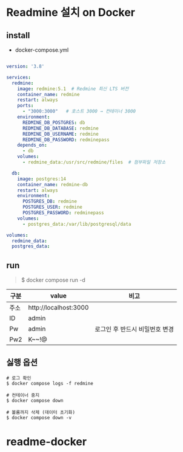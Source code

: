 # Readmine 설치 on Docker


## install 

 - docker-compose.yml 

```yml

version: '3.8'

services:
  redmine:
    image: redmine:5.1  # Redmine 최신 LTS 버전
    container_name: redmine
    restart: always
    ports:
      - "3000:3000"   # 호스트 3000 → 컨테이너 3000
    environment:
      REDMINE_DB_POSTGRES: db
      REDMINE_DB_DATABASE: redmine
      REDMINE_DB_USERNAME: redmine
      REDMINE_DB_PASSWORD: redminepass
    depends_on:
      - db
    volumes:
      - redmine_data:/usr/src/redmine/files  # 첨부파일 저장소

  db:
    image: postgres:14
    container_name: redmine-db
    restart: always
    environment:
      POSTGRES_DB: redmine
      POSTGRES_USER: redmine
      POSTGRES_PASSWORD: redminepass
    volumes:
      - postgres_data:/var/lib/postgresql/data

volumes:
  redmine_data:
  postgres_data:
```

## run

  > $ docker compose run -d
  
  |구분 |value |비고 |
  |---|---|---|
  | 주소| http://localhost:3000 | |
  | ID | admin | |
  | Pw | admin |로그인 후 반드시 비밀번호 변경 |
  | Pw2 | K~~!@ ||



## 싫행 옵션

```shell
# 로그 확인
$ docker compose logs -f redmine

# 컨테이너 중지
$ docker compose down

# 볼륨까지 삭제 (데이터 초기화)
$ docker compose down -v
```
# readme-docker
